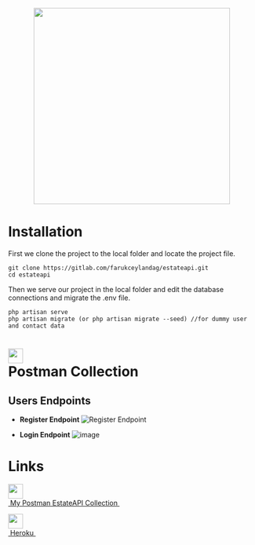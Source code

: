 
<p  align="center"><a  href="https://laravel.com"  target="_blank"><img  src="https://raw.githubusercontent.com/laravel/art/master/logo-lockup/5%20SVG/2%20CMYK/1%20Full%20Color/laravel-logolockup-cmyk-red.svg"  width="400"></a></p>

# Installation

First we clone the project to the local folder and locate the project file.
```
git clone https://gitlab.com/farukceylandag/estateapi.git
cd estateapi
```
Then we serve our project in the local folder and edit the database connections and migrate the .env file.

```
php artisan serve
php artisan migrate (or php artisan migrate --seed) //for dummy user and contact data
```
# <img src="https://www.vectorlogo.zone/logos/getpostman/getpostman-icon.svg"  width="30" style="display:flex"> Postman Collection



## **Users Endpoints**

  - **Register Endpoint**
![Register Endpoint](https://www.linkpicture.com/q/Ekran-goruntusu-2021-12-13-155253.png)  
   
   - **Login Endpoint**
   ![image](https://www.linkpicture.com/q/login_10.png)


# Links
<p  style="text-align=center"> <a  href="https://www.postman.com/farukceylandag/workspace/my-workspace/collection/18648050-82ac9a1d-62ca-4cc6-8c0d-04680d1882cc"  target="_blank"><img src="https://www.vectorlogo.zone/logos/getpostman/getpostman-icon.svg"  width="30" style="display:flex">&nbsp;My Postman EstateAPI Collection&nbsp;</a></p>
<p  style="text-align=center"> <a  href="https://dashboard.heroku.com/apps/iestateapi"  target="_blank"><img src="https://cdn-icons-png.flaticon.com/512/873/873120.png"  width="30" style="display:flex">&nbsp;Heroku&nbsp;</a></p>
